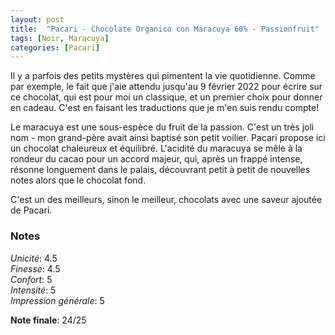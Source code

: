 ```yaml
---
layout: post
title:  "Pacari - Chocolate Organico con Maracuya 60% - Passionfruit"
tags: [Noir, Maracuya] 
categories: [Pacari]
---
```


Il y a parfois des petits mystères qui pimentent la vie quotidienne. Comme par exemple, le fait que j'aie attendu jusqu'au 9 février 2022 pour écrire sur ce chocolat, qui est pour moi un classique, et un premier choix pour donner en cadeau. C'est en faisant les traductions que je m'en suis rendu compte!

Le maracuya est une sous-espèce du fruit de la passion. C'est un très joli nom - mon grand-père avait ainsi baptisé son petit voilier. Pacari propose ici un chocolat chaleureux et équilibré. L'acidité du maracuya se mêle à la rondeur du cacao pour un accord majeur, qui, après un frappé intense, résonne longuement dans le palais, découvrant petit à petit de nouvelles notes alors que le chocolat fond.

C'est un des meilleurs, sinon le meilleur, chocolats avec une saveur ajoutée de Pacari. 


### Notes

_Unicité_: 4.5  
_Finesse_: 4.5  
_Confort_: 5  
_Intensité_: 5  
_Impression générale_: 5

**Note finale**: 24/25